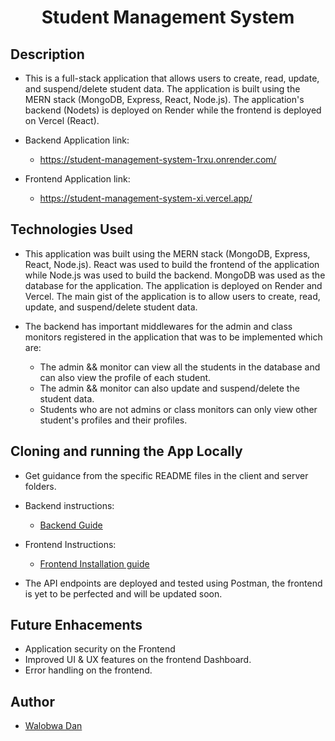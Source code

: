 <h1 align="center">Student Management System</h1>

<h2>Description</h2>

- This is a full-stack application that allows users to create, read, update, and suspend/delete student data. The application is built using the MERN stack (MongoDB, Express, React, Node.js). The application's backend (Nodets) is deployed on Render while the frontend is deployed on Vercel (React).

- Backend Application link:
  - <a href="https://student-management-system-1rxu.onrender.com/">https://student-management-system-1rxu.onrender.com/</a>
- Frontend Application link:
  - <a href="https://student-management-system-xi.vercel.app/">https://student-management-system-xi.vercel.app/</a>

<h2>Technologies Used</h2>

- This application was built using the MERN stack (MongoDB, Express, React, Node.js). React was used to build the frontend of the application while Node.js was used to build the backend. MongoDB was used as the database for the application. The application is deployed on Render and Vercel. The main gist of the application is to allow users to create, read, update, and suspend/delete student data.
  
-  The backend has important middlewares for the admin and class monitors registered in the application that was to be implemented which are: 
   -  The admin && monitor can view all the students in the database and can also view the profile of each student. 
   -  The admin && monitor can also update and suspend/delete the student data.
   -  Students who are not admins or class monitors can only view other student's profiles and their profiles.
  
<h2>Cloning and running the App Locally</h2>

- Get guidance from the specific README files in the client and server folders.
- Backend instructions: 
  - <a href="./nodets/README.md">Backend Guide</a>
- Frontend Instructions:
  - <a href="./client/README.md">Frontend Installation guide</a>

- The API endpoints are deployed and tested using Postman, the frontend is yet to be perfected and will be updated soon.

<h2>Future Enhacements</h2>

- Application security on the Frontend
- Improved UI & UX features on the frontend Dashboard.
- Error handling on the frontend.
  
<h2>Author</h2>

- <a href="https://github.com/WalobwaD">Walobwa Dan</a>
